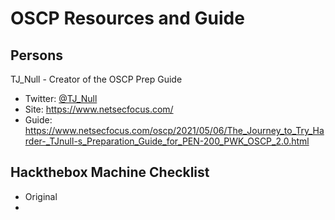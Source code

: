 # OSCP Resources and Guide
## Persons
TJ_Null - Creator of the OSCP Prep Guide
- Twitter: [@TJ_Null]
- Site: https://www.netsecfocus.com/
- Guide: https://www.netsecfocus.com/oscp/2021/05/06/The_Journey_to_Try_Harder-_TJnull-s_Preparation_Guide_for_PEN-200_PWK_OSCP_2.0.html

## Hackthebox Machine Checklist
- Original
- 


[@TJ_Null]: <https://twitter.com/TJ_Null>